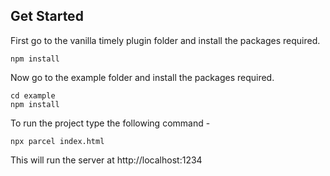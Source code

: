 ## Get Started

First go to the vanilla timely plugin folder and install the packages required.

```
npm install
```

Now go to the example folder and install the packages required.

```
cd example
npm install
```

To run the project type the following command -

```
npx parcel index.html

```

This will run the server at http://localhost:1234
